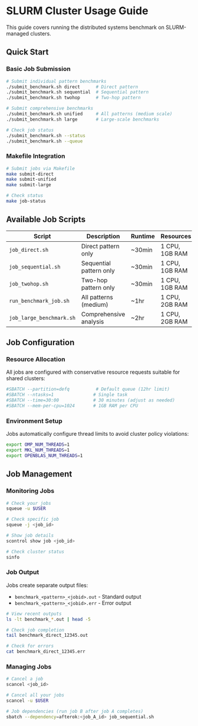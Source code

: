 # SLURM Cluster Usage Guide

This guide covers running the distributed systems benchmark on SLURM-managed clusters.

## Quick Start

### Basic Job Submission

```bash
# Submit individual pattern benchmarks
./submit_benchmark.sh direct      # Direct pattern
./submit_benchmark.sh sequential  # Sequential pattern  
./submit_benchmark.sh twohop      # Two-hop pattern

# Submit comprehensive benchmarks
./submit_benchmark.sh unified     # All patterns (medium scale)
./submit_benchmark.sh large       # Large-scale benchmarks

# Check job status
./submit_benchmark.sh --status
./submit_benchmark.sh --queue
```

### Makefile Integration

```bash
# Submit jobs via Makefile
make submit-direct
make submit-unified  
make submit-large

# Check status
make job-status
```

## Available Job Scripts

| Script | Description | Runtime | Resources |
|--------|-------------|---------|-----------|
| `job_direct.sh` | Direct pattern only | ~30min | 1 CPU, 1GB RAM |
| `job_sequential.sh` | Sequential pattern only | ~30min | 1 CPU, 1GB RAM |
| `job_twohop.sh` | Two-hop pattern only | ~30min | 1 CPU, 1GB RAM |
| `run_benchmark_job.sh` | All patterns (medium) | ~1hr | 1 CPU, 2GB RAM |
| `job_large_benchmark.sh` | Comprehensive analysis | ~2hr | 1 CPU, 2GB RAM |

## Job Configuration

### Resource Allocation

All jobs are configured with conservative resource requests suitable for shared clusters:

```bash
#SBATCH --partition=defq          # Default queue (12hr limit)
#SBATCH --ntasks=1               # Single task
#SBATCH --time=30:00             # 30 minutes (adjust as needed)
#SBATCH --mem-per-cpu=1024       # 1GB RAM per CPU
```

### Environment Setup

Jobs automatically configure thread limits to avoid cluster policy violations:

```bash
export OMP_NUM_THREADS=1
export MKL_NUM_THREADS=1  
export OPENBLAS_NUM_THREADS=1
```

## Job Management

### Monitoring Jobs

```bash
# Check your jobs
squeue -u $USER

# Check specific job
squeue -j <job_id>

# Show job details
scontrol show job <job_id>

# Check cluster status
sinfo
```

### Job Output

Jobs create separate output files:
- `benchmark_<pattern>_<jobid>.out` - Standard output
- `benchmark_<pattern>_<jobid>.err` - Error output

```bash
# View recent outputs
ls -lt benchmark_*.out | head -5

# Check job completion
tail benchmark_direct_12345.out

# Check for errors
cat benchmark_direct_12345.err
```

### Managing Jobs

```bash
# Cancel a job
scancel <job_id>

# Cancel all your jobs
scancel -u $USER

# Job dependencies (run job B after job A completes)
sbatch --dependency=afterok:<job_A_id> job_sequential.sh
```
